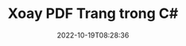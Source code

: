 ---
############################# Static ############################
layout: "auto-gen-merger"
date: 2022-10-19T08:28:36
draft: false
otherformats: xps tex epub

############################# Head ############################
head_title: "Xoay PDF Trang trong C# - Xoay ở các góc 90, 180, 270"
head_description: "Xoay các trang tài liệu cụ thể hoặc tất cả các trang của tệp PDF ở góc xoay 90, 180, 270 bằng cách sử dụng API hợp nhất tài liệu."

############################# Header ############################
title: "Xoay PDF Trang trong C#"
description: "Xoay các trang PDF với một vài dòng mã .NET."
bg_image: "https://cms.admin.containerize.com/templates/aspose/App_Themes/V3/images/bg/header1.png"
bg_overlay: false
button:
    enable: true
    icon: "fas fa-arrow-down"
    label: "Tải xuống bản dùng thử miễn phí"
    link: "https://downloads.groupdocs.com/merger/net"

############################# SubMenu ############################
submenu:
    enable: true

    left:
        img_alt: "GroupDocs.Merger for .NET"
        image: "https://cms.admin.containerize.com/templates/groupdocs/images/product-logos/90x90-noborder/groupdocs-merger-net.png"
        product: "GroupDocs.Merger"
        platform: ".NET"

    middle:
        button:

            # button loop
            - link: "https://apireference.groupdocs.com/merger/net"
              text: "Tham chiếu API"

            # button loop
            - link: "https://github.com/groupdocs-merger"
              text: "Ví dụ về mã"

            # button loop
            - link: "https://products.groupdocs.app/merger/family"
              text: "Bản trình diễn trực tiếp"

            # button loop
            - link: "https://purchase.groupdocs.com/pricing/merger/net"
              text: "Định giá"

    right:
        link_download: "https://downloads.groupdocs.com/merger"
        link_learn: "https://docs.groupdocs.com/merger/net"
        link_buy: "https://purchase.groupdocs.com"

############################# About ############################
about:
    enable: true
    title: "Giới thiệu về API GroupDocs.Merger for .NET"
    content: |
        [GroupDocs.Merger for .NET](/vi/merge/net/) cung cấp một giải pháp đơn giản để hợp nhất và tách một cách an toàn giữa nhiều định dạng tài liệu bao gồm PDF, Microsoft Office (Word, Excel, PowerPoint , OneNote), OpenDocument, HTML, hình ảnh và nhiều thứ khác trong các ứng dụng .NET. Chỉ cần thêm một vài dòng mã, hãy thực hiện một số thao tác trên tài liệu như di chuyển, xóa, xoay, hoán đổi, trích xuất hoặc thay đổi hướng của các trang trong tài liệu. API hợp nhất tài liệu cũng hỗ trợ xem trước các trang tài liệu dưới dạng hình ảnh để phân tích cấu trúc tài liệu, định dạng và nội dung trên trang.
        
        API GroupDocs.Merger là một lựa chọn đúng đắn cho các giải pháp công ty cần các tính năng xoay trang tệp. Các API này được hỗ trợ tốt trên tất cả các hệ điều hành và nền tảng chính bao gồm .NET Framework, .NET Standard, .NET Core, Mono.

############################# Steps ############################
steps:
    enable: true
    title_left: "Xoay PDF Trang Tệp trong .NET"
    content_left: |
        [GroupDocs.Merger for .NET](/vi/merge/net/) giúp các nhà phát triển C# dễ dàng xoay một số trang cụ thể hoặc tất cả các trang trong tệp PDF ở 90 , Góc quay 180 hoặc 270 bằng cách thực hiện một vài bước đơn giản.
        
        * Khởi tạo ** RotateOptions ** với góc xoay và số trang mong muốn.
        * Tạo phiên bản mới của **Merger** và chuyển đường dẫn tài liệu nguồn làm tham số khởi tạo.
        * Gọi ** RotatePages ** và chuyển đối tượng ** RotateOptions **.
        * Gọi **Save** và chỉ định đường dẫn tệp để lưu tài liệu kết quả.

    title_right: "yêu cầu hệ thống"
    content_right: |
        API GroupDocs.Merger for .NET được hỗ trợ trên tất cả các nền tảng và hệ điều hành chính. Trước khi thực hiện mã bên dưới, hãy đảm bảo rằng bạn đã cài đặt các điều kiện tiên quyết sau trên hệ thống của mình.

        * Hệ điều hành: Microsoft Windows, Linux, MacOS
        * Môi trường phát triển: Visual Studio, Xamarin, MonoDevelop
        * Các khuôn khổ: .NET Framework, .NET Standard, .NET Core, Mono
        * Tải xuống phiên bản mới nhất của GroupDocs.Merger for .NET từ [NuGet](https://www.nuget.org/packages/groupdocs.merger)
         
    code: |
     {{% merger/additional-styles %}}
     {{< merger/code-merger title="Cách xoay các trang tệp PDF bằng mã mẫu C#">}}

        ```csharp    
        // Xoay các trang tệp PDF bằng API GroupDocs.Merger
        // Khởi tạo lớp RotateOptions để chỉ định góc xoay và số trang để xoay
        RotateOptions rotateOptions = new RotateOptions(RotateMode.Rotate180, new int[] { 2, 3 });

        // Khởi tạo hợp nhất với tài liệu đầu vào PDF
        using (Merger merger = new Merger("input.pdf"))
          {
            // Gọi phương thức RotatePages và chuyển đối tượng RotateOptions cho nó
            merger.RotatePages(rotateOptions);
    
            // Gọi phương thức Lưu và chuyển đường dẫn tệp mong muốn để lưu tài liệu đầu ra
            merger.Save("output.pdf");
          }
        ```
     {{< /merger/code-merger >}}

############################# Demos ############################
demos:
    enable: true
    title: "Bản trình diễn Trực tiếp - Xoay vòng PDF Trang Tệp Trực tuyến"
    content: |
       Xoay vòng các trang tệp PDF ngay bây giờ bằng cách truy cập trang web [GroupDocs.Merger Live Demos](https://products.groupdocs.app/splitter/rotate-pages/ pdf) trang web.
       Bản demo trực tiếp có những lợi ích sau.
        
############################# About Formats ############################
about_formats:
    enable: true

############################# More Formats ############################
more_formats:
    enable: true
    title: "Xoay các trang của các định dạng tài liệu khác"
    content: |
        .NET tài liệu API tách và sáp nhập cho các định dạng tệp và hình ảnh. Xoay một số định dạng tệp phổ biến như được nêu bên dưới.

############################# Back to top ###############################
back_to_top:
    enable: true
---
